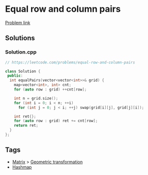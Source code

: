 # Equal row and column pairs

[Problem link](https://leetcode.com/problems/equal-row-and-column-pairs)

## Solutions


### Solution.cpp
```cpp
// https://leetcode.com/problems/equal-row-and-column-pairs

class Solution {
 public:
  int equalPairs(vector<vector<int>>& grid) {
    map<vector<int>, int> cnt;
    for (auto row : grid) ++cnt[row];

    int n = grid.size();
    for (int i = 0; i < n; ++i)
      for (int j = 0; j < i; ++j) swap(grid[i][j], grid[j][i]);

    int ret{};
    for (auto row : grid) ret += cnt[row];
    return ret;
  }
};
```
## Tags

* [Matrix](/README.md#Matrix) > [Geometric transformation](/README.md#Matrix-Geometric_transformation)
* [Hashmap](/README.md#Hashmap)
